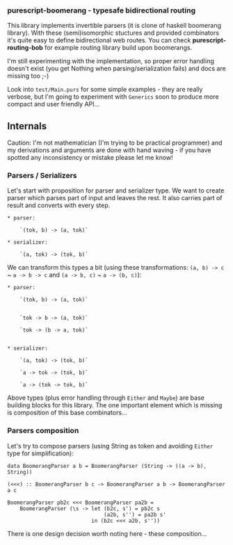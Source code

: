 ### purescript-boomerang - typesafe bidirectional routing

This library implements invertible parsers (it is clone of haskell boomerang library). With these (semi)isomorphic stuctures and provided combinators it's quite easy to define bidirectional web routes. You can check __purescript-routing-bob__ for example routing library build upon boomerangs.

I'm still experimenting with the implementation, so proper error handling doesn't exist (you get Nothing when parsing/serialization fails) and docs are missing too ;-)

Look into `test/Main.purs` for some simple examples - they are really verbose, but I'm going to experiment with `Generics` soon to produce more compact and user friendly API...


## Internals

Caution: I'm not mathematician (I'm trying to be practical programmer) and my derivations and arguments are done with hand waving - if you have spotted any inconsistency or mistake please let me know!


### Parsers / Serializers

Let's start with proposition for parser and serializer type. We want to create parser which parses part of input and leaves the rest. It also carries part of result and converts with every step.

    * parser:

        `(tok, b) -> (a, tok)`

    * serializer:

        `(a, tok) -> (tok, b)`


We can transform this types a bit (using these transformations: `(a, b) -> c` ~ `a -> b -> c` and `(a -> b, c)` ~ `a -> (b, c)`):

    * parser:

        `(tok, b) -> (a, tok)`


        `tok -> b -> (a, tok)`

        `tok -> (b -> a, tok)`


    * serializer:

        `(a, tok) -> (tok, b)`

        `a -> tok -> (tok, b)`

        `a -> (tok -> tok, b)`


Above types (plus error handling through `Either` and `Maybe`) are base building blocks for this library. The one important element which is missing is composition of this base combinators...



### Parsers composition

Let's try to compose parsers (using String as token and avoiding `Either` type for simplification):

    data BoomerangParser a b = BoomerangParser (String -> ((a -> b), String))

    (<<<) :: BoomerangParser b c -> BoomerangParser a b -> BoomerangParser a c

    BoomerangParser pb2c <<< BoomerangParser pa2b =
        BoomerangParser (\s -> let (b2c, s') = pb2c s
                                   (a2b, s'') = pa2b s'
                               in (b2c <<< a2b, s''))

There is one design decision worth noting here - these composition...


